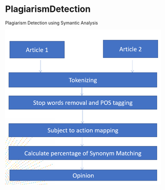 # PlagiarismDetection
Plagiarism Detection using Symantic Analysis


![alt text](https://github.com/samarthsing/PlagiarismDetection/blob/master/Code%20Flow.png)
